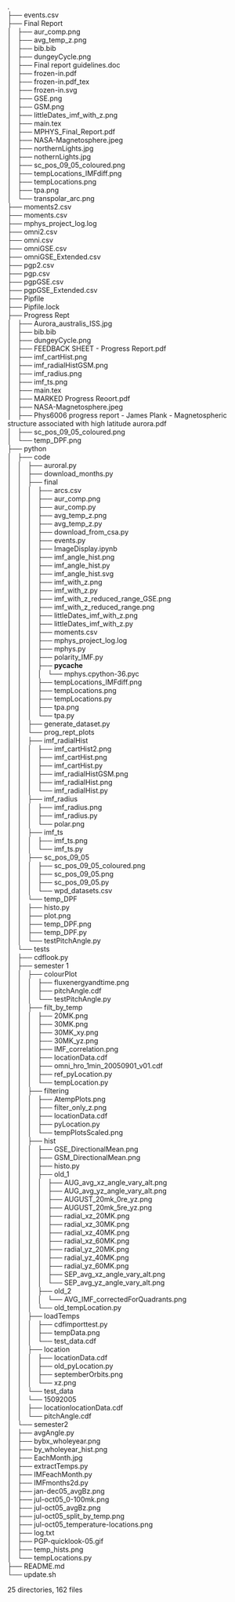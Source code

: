   
.  
├── events.csv  
├── Final Report  
│   ├── aur_comp.png  
│   ├── avg_temp_z.png  
│   ├── bib.bib  
│   ├── dungeyCycle.png  
│   ├── Final report guidelines.doc  
│   ├── frozen-in.pdf  
│   ├── frozen-in.pdf_tex  
│   ├── frozen-in.svg  
│   ├── GSE.png  
│   ├── GSM.png  
│   ├── littleDates_imf_with_z.png  
│   ├── main.tex  
│   ├── MPHYS_Final_Report.pdf  
│   ├── NASA-Magnetosphere.jpeg  
│   ├── northernLights.jpg  
│   ├── nothernLights.jpg  
│   ├── sc_pos_09_05_coloured.png  
│   ├── tempLocations_IMFdiff.png  
│   ├── tempLocations.png  
│   ├── tpa.png  
│   └── transpolar_arc.png  
├── moments2.csv  
├── moments.csv  
├── mphys_project_log.log  
├── omni2.csv  
├── omni.csv  
├── omniGSE.csv  
├── omniGSE_Extended.csv  
├── pgp2.csv  
├── pgp.csv  
├── pgpGSE.csv  
├── pgpGSE_Extended.csv  
├── Pipfile  
├── Pipfile.lock  
├── Progress Rept  
│   ├── Aurora_australis_ISS.jpg  
│   ├── bib.bib  
│   ├── dungeyCycle.png  
│   ├── FEEDBACK SHEET - Progress Report.pdf  
│   ├── imf_cartHist.png  
│   ├── imf_radialHistGSM.png  
│   ├── imf_radius.png  
│   ├── imf_ts.png  
│   ├── main.tex  
│   ├── MARKED Progress Reoort.pdf  
│   ├── NASA-Magnetosphere.jpeg  
│   ├── Phys6006 progress report - James Plank - Magnetospheric structure associated with high latitude aurora.pdf  
│   ├── sc_pos_09_05_coloured.png  
│   └── temp_DPF.png  
├── python  
│   ├── code  
│   │   ├── auroral.py  
│   │   ├── download_months.py  
│   │   ├── final  
│   │   │   ├── arcs.csv  
│   │   │   ├── aur_comp.png  
│   │   │   ├── aur_comp.py  
│   │   │   ├── avg_temp_z.png  
│   │   │   ├── avg_temp_z.py  
│   │   │   ├── download_from_csa.py  
│   │   │   ├── events.py  
│   │   │   ├── ImageDisplay.ipynb  
│   │   │   ├── imf_angle_hist.png  
│   │   │   ├── imf_angle_hist.py  
│   │   │   ├── imf_angle_hist.svg  
│   │   │   ├── imf_with_z.png  
│   │   │   ├── imf_with_z.py  
│   │   │   ├── imf_with_z_reduced_range_GSE.png  
│   │   │   ├── imf_with_z_reduced_range.png  
│   │   │   ├── littleDates_imf_with_z.png  
│   │   │   ├── littleDates_imf_with_z.py  
│   │   │   ├── moments.csv  
│   │   │   ├── mphys_project_log.log  
│   │   │   ├── mphys.py  
│   │   │   ├── polarity_IMF.py  
│   │   │   ├── __pycache__  
│   │   │   │   └── mphys.cpython-36.pyc  
│   │   │   ├── tempLocations_IMFdiff.png  
│   │   │   ├── tempLocations.png  
│   │   │   ├── tempLocations.py  
│   │   │   ├── tpa.png  
│   │   │   └── tpa.py  
│   │   ├── generate_dataset.py  
│   │   └── prog_rept_plots  
│   │       ├── imf_radialHist  
│   │       │   ├── imf_cartHist2.png  
│   │       │   ├── imf_cartHist.png  
│   │       │   ├── imf_cartHist.py  
│   │       │   ├── imf_radialHistGSM.png  
│   │       │   ├── imf_radialHist.png  
│   │       │   └── imf_radialHist.py  
│   │       ├── imf_radius  
│   │       │   ├── imf_radius.png  
│   │       │   ├── imf_radius.py  
│   │       │   └── polar.png  
│   │       ├── imf_ts  
│   │       │   ├── imf_ts.png  
│   │       │   └── imf_ts.py  
│   │       ├── sc_pos_09_05  
│   │       │   ├── sc_pos_09_05_coloured.png  
│   │       │   ├── sc_pos_09_05.png  
│   │       │   ├── sc_pos_09_05.py  
│   │       │   └── wpd_datasets.csv  
│   │       └── temp_DPF  
│   │           ├── histo.py  
│   │           ├── plot.png  
│   │           ├── temp_DPF.png  
│   │           ├── temp_DPF.py  
│   │           └── testPitchAngle.py  
│   └── tests  
│       ├── cdflook.py  
│       ├── semester 1  
│       │   ├── colourPlot  
│       │   │   ├── fluxenergyandtime.png  
│       │   │   ├── pitchAngle.cdf  
│       │   │   └── testPitchAngle.py  
│       │   ├── filt_by_temp  
│       │   │   ├── 20MK.png  
│       │   │   ├── 30MK.png  
│       │   │   ├── 30MK_xy.png  
│       │   │   ├── 30MK_yz.png  
│       │   │   ├── IMF_correlation.png  
│       │   │   ├── locationData.cdf  
│       │   │   ├── omni_hro_1min_20050901_v01.cdf  
│       │   │   ├── ref_pyLocation.py  
│       │   │   └── tempLocation.py  
│       │   ├── filtering  
│       │   │   ├── AtempPlots.png  
│       │   │   ├── filter_only_z.png  
│       │   │   ├── locationData.cdf  
│       │   │   ├── pyLocation.py  
│       │   │   └── tempPlotsScaled.png  
│       │   ├── hist  
│       │   │   ├── GSE_DirectionalMean.png  
│       │   │   ├── GSM_DirectionalMean.png  
│       │   │   ├── histo.py  
│       │   │   ├── old_1  
│       │   │   │   ├── AUG_avg_xz_angle_vary_alt.png  
│       │   │   │   ├── AUG_avg_yz_angle_vary_alt.png  
│       │   │   │   ├── AUGUST_20mk_0re_yz.png  
│       │   │   │   ├── AUGUST_20mk_5re_yz.png  
│       │   │   │   ├── radial_xz_20MK.png  
│       │   │   │   ├── radial_xz_30MK.png  
│       │   │   │   ├── radial_xz_40MK.png  
│       │   │   │   ├── radial_xz_60MK.png  
│       │   │   │   ├── radial_yz_20MK.png  
│       │   │   │   ├── radial_yz_40MK.png  
│       │   │   │   ├── radial_yz_60MK.png  
│       │   │   │   ├── SEP_avg_xz_angle_vary_alt.png  
│       │   │   │   └── SEP_avg_yz_angle_vary_alt.png  
│       │   │   ├── old_2  
│       │   │   │   └── AVG_IMF_correctedForQuadrants.png  
│       │   │   └── old_tempLocation.py  
│       │   ├── loadTemps  
│       │   │   ├── cdfimporttest.py  
│       │   │   ├── tempData.png  
│       │   │   └── test_data.cdf  
│       │   ├── location  
│       │   │   ├── locationData.cdf  
│       │   │   ├── old_pyLocation.py  
│       │   │   ├── septemberOrbits.png  
│       │   │   └── xz.png  
│       │   └── test_data  
│       │       └── 15092005  
│       │           ├── locationlocationData.cdf  
│       │           └── pitchAngle.cdf  
│       └── semester2  
│           ├── avgAngle.py  
│           ├── bybx_wholeyear.png  
│           ├── by_wholeyear_hist.png  
│           ├── EachMonth.jpg  
│           ├── extractTemps.py  
│           ├── IMFeachMonth.py  
│           ├── IMFmonths2d.py  
│           ├── jan-dec05_avgBz.png  
│           ├── jul-oct05_0-100mk.png  
│           ├── jul-oct05_avgBz.png  
│           ├── jul-oct05_split_by_temp.png  
│           ├── jul-oct05_temperature-locations.png  
│           ├── log.txt  
│           ├── PGP-quicklook-05.gif  
│           ├── temp_hists.png  
│           └── tempLocations.py  
├── README.md  
└── update.sh  
  
25 directories, 162 files  
